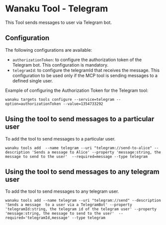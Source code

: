 # Wanaku Tool - Telegram

This Tool sends messages to user via Telegram bot.

## Configuration

The following configurations are available:

* `authorizationToken`: to configure the authorization token of the Telegram bot. This configuration is mandatory.
* `telegramId`: to configure the telegramId that receives the message. This configuration to be used only if the MCP tool is sending messages to a defined single user.

Example of configuring the Authorization Token for the Telegram tool:

```shell
wanaku targets tools configure --service=telegram --option=authorizationToken --value=1354733292
```

## Using the tool to send messages to a particular user

To add the tool to send messages to a particular user.

```shell
wanaku tools add  --name telegram --uri "telegram://send-to-alice" --description 'Sends a message to Alice' --property 'message:string, the message to send to the user'  --required=message --type telegram
```

## Using the tool to send messages to any telegram user

To add the tool to send messages to any telegram user.

```shell
wanaku tools add --name telegram --uri "telegram://send" --description 'Sends a message  to a user via a TelegramBot' --property 'telegramId:string, the telegram id of the telegram user' --property 'message:string, the message to send to the user'  --required='telegramId,message' --type telegram
```